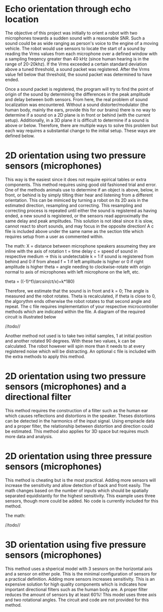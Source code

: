 # Echo orientation through echo location
The objective of this project was initially to orient a robot with two microphones towards a sudden sound with a reasonable SNR. Such a sound could be as wide ranging as person's voice to the engine of a moving vehicle. The robot would use sensors to locate the start of a sound by reading the Vrms values from each microphone over a defined window with a sampling freqency greater than 40 kHz (since human hearing is in the range of 20-20khz). If the Vrms exceeded a certain standard deviation above a tuned threshold, a sound packet was registered. After the Vrms value fell below that threshold, the sound packet was determined to have ended. 

Once a sound packet is registered, the program will try to find the point of origin of the sound by determining the differences in the peak amplitude and delay between both sensors. From here, the real problem of sound localization was encountered. Without a sound distorter/modulator (the human body, mainly the ears, provide this for our brains) there is no way to determine if a sound on a 2D plane is in front or behind (with the current setup). Additionally, in a 3D plane it is difficult to determine if a sound is above or below. Therefore, there are multiple ways to solve this problem but each way requires a substantial change to the initial setup. These ways are defined below.

# 2D orientation using two pressure sensors (microphones)
This way is the easiest since it does not require epirical tables or extra components. This method requires using good old fashioned trial and error. One of the methods animals use to determine if an object is above, below, in front, or behind is by simply tilting thier hear and listening from a different orientation. This can be mimiced by turning a robot on its 2D axis in the estimated direction, resampling and correcting. This resampling and correcting process is repeated until either the sound is registered as having ended, a new sound is registered, or the sensors read approximatly the same delay and peak amplitudes. This solution is not ideal since it is slow, cannot react to short sounds, and may focus in the opposite direction! A c file is included above under the same name as the section title which requires setup from a user as commented within.
 
 The math: X = distance between microphone speakers assumeing they are inline with the axis of rotation
 t = time delay
 c = speed of sound in respective medium
 -> this is undetectable   k = 1 if sound is registered from behind and 0 if from ahead
 f = 1 if left amplitude is higher or 0 if right amplitude is higher
 theta = angle needing to clockwise-rotate with origin normal to axis of microphones with left microphone on the left, etc.
 
 theta = ((-1)^f)*(arcsin(c*t/x)+k*180)
 
 Therefore, we estimate that the sound is in front and k = 0; The angle is measured and the robot rotates. Theta is recalculated, if theta is close to 0, the algorythm ends otherwise the robot rotates to that second angle and repeat. The c file requires implementation of your respective microcontroller methods which are indicated within the file. A diagram of the required circuit is illustrated below

//todo//
 
 Another method not used is to take two initial samples, 1 at initial position and another rotated 90 degrees. With these two values, k can be calculated. The robot however will spin more than it needs to at every registered noise which will be distracting. An optional c file is included with the extra methods to apply this method.
 
 # 2D orientation using two pressure sensors (microphones) and a directional filter
 This method requires the construction of a filter such as the human ear which causes reflections and distortions in the speaker. Theses distortions can be detected in the harmonics of the input signal. Using empiracle data and a proper filter, the relationship between distortion and direction could be estimated. This method also applies for 3D space but requires much more data and analysis.
 
  # 2D orientation using three pressure sensors (microphones)
  This method is cheating but is the most practical. Adding more sensors will increase the sensitivity and allow detection of back and front easily. The math changes based on the number of inputs which should be spatially separated equidistantly for the highest sensitivity. This example uses three sensors, though more could be added. No code is currently included for this method.
  
  The math:
  
  //todo//
  
  # 3D orientation using five pressure sensors (microphones)
  This method uses a shperical model with 3 sesnors on the horizontal axis and a sensor on either pole. This is the minimal configuration of sensors for a practical definition. Adding more sensors increases sensitivity. This is an expensive solution for high quality components which is indicates how important directional filters such as the human body are. A proper filter reduces the amount of sensors by at least 60%! This model uses three axis and two rotational angles. The circuit and code are not provided for this method.
 

